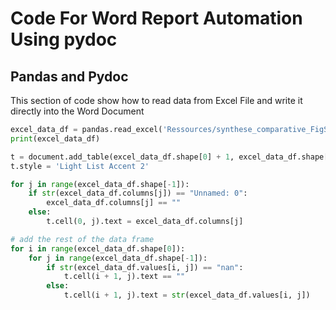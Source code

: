 # Code For Word Report Automation Using pydoc



## Pandas and Pydoc

This section of code show how to read data from Excel File and write it directly into the Word Document

```python
excel_data_df = pandas.read_excel('Ressources/synthese_comparative_FigSeq.xlsx', sheet_name='1_PI_existant HT_evolutions HT', usecols = "A:C",skiprows = range(11, 58))
print(excel_data_df)

t = document.add_table(excel_data_df.shape[0] + 1, excel_data_df.shape[1])
t.style = 'Light List Accent 2'

for j in range(excel_data_df.shape[-1]):
    if str(excel_data_df.columns[j]) == "Unnamed: 0":
        excel_data_df.columns[j] == ""
    else:
        t.cell(0, j).text = excel_data_df.columns[j]

# add the rest of the data frame
for i in range(excel_data_df.shape[0]):
    for j in range(excel_data_df.shape[-1]):
        if str(excel_data_df.values[i, j]) == "nan":
            t.cell(i + 1, j).text == ""
        else:
            t.cell(i + 1, j).text = str(excel_data_df.values[i, j])


```
